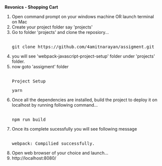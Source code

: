 <strong>Revonics - Shopping Cart</strong>

<ol>
<li>Open command prompt on your windows machine OR launch terminal on Mac</li>
<li>Create your project folder say 'projects'</li>
<li>Go to folder 'projects' and clone the reposiory...</li> </br>
<pre>git clone https://github.com/4amitnarayan/assigment.git</pre>
<li>you will see 'webpack-javascript-project-setup' folder under 'projects' folder.</li>
<li>now goto 'assigment' folder</li> </br>
<pre>Project Setup</pre>
<pre>yarn</pre>
<li>Once all the dependencies are installed, build the project to deploy it on localhost by running following command...</li> </br>
<pre>npm run build</pre>
<li>Once its complete sucessfully you will see following message </li> </br>
<pre>webpack: Compilied successfully. </pre>
<li>Open web browser of your choice and launch... </li>
<li>http://localhost:8080/</li>
</ol>
